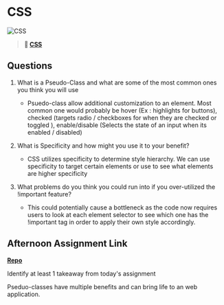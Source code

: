 # CSS

![CSS](https://bcw.blob.core.windows.net/public/cssUnit/1411879719053976)

> **📖 [CSS](https://codeworksacademy.com/fs-student-guide/resources/wk1/03-CSS)**

## Questions

1. What is a Pseudo-Class and what are some of the most common ones you think you will use

   - Psuedo-class allow additional customization to an element. Most common one would probably be hover (Ex : highlights for buttons), checked (targets radio / checkboxes for when they are checked or toggled ), enable/disable (Selects the state of an input when its enabled / disabled)

2. What is Specificity and how might you use it to your benefit?
   - CSS utilizes specificity to determine style hierarchy. We can use specificity to target certain elements or use to see what elements are higher specificity
3. What problems do you think you could run into if you over-utilized the !important feature?
   - This could potentially cause a bottleneck as the code now requires users to look at each element selector to see which one has the !important tag in order to apply their own style accordingly.

## Afternoon Assignment Link

**[Repo](https://github.com/gp3r3z/resume)**

Identify at least 1 takeaway from today's assignment

Pseduo-classes have multiple benefits and can bring life to an web application.
